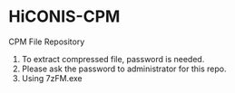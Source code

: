 # HiCONIS-CPM
CPM File Repository

1. To extract compressed file, password is needed.
2. Please ask the password to administrator for this repo.
3. Using 7zFM.exe

